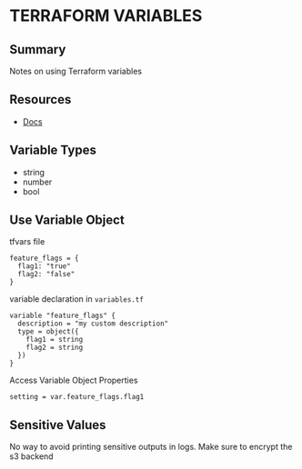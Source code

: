 # TERRAFORM VARIABLES

## Summary

Notes on using Terraform variables

## Resources

- [Docs](https://www.terraform.io/docs/configuration/variables.html)

## Variable Types

- string
- number
- bool

## Use Variable Object

tfvars file

```env
feature_flags = {
  flag1: "true"
  flag2: "false"
}
```

variable declaration in `variables.tf`

```hcl
variable "feature_flags" {
  description = "my custom description"
  type = object({
    flag1 = string
    flag2 = string
  })
}
```

Access Variable Object Properties

```hcl
setting = var.feature_flags.flag1
```

## Sensitive Values
No way to avoid printing sensitive outputs in logs. Make sure to encrypt the
s3 backend
